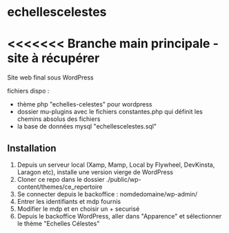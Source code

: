 # echellescelestes

<<<<<<<
Branche main principale - site à récupérer
=======
Site web final sous WordPress

fichiers dispo :
- thème php "echelles-celestes" pour wordpress
- dossier mu-plugins avec le fichiers constantes.php qui définit les chemins absolus des fichiers
- la base de données mysql "echellescelestes.sql"



## Installation

1. Depuis un serveur local (Xamp, Mamp, Local by Flywheel, DevKinsta, Laragon etc), installe une version vierge de WordPress
2. Cloner ce repo dans le dossier ./public/wp-content/themes/ce_repertoire
3. Se connecter depuis le backoffice : nomdedomaine/wp-admin/
4. Entrer les identifiants et mdp fournis
5. Modifier le mdp et en choisir un + securisé
6. Depuis le backoffice WordPress, aller dans "Apparence" et sélectionner le thème "Echelles Célestes"
